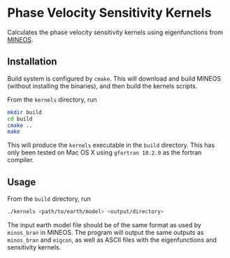 # Phase Velocity Sensitivity Kernels

Calculates the phase velocity sensitivity kernels using eigenfunctions from [MINEOS](https://github.com/geodynamics/mineos).

## Installation

Build system is configured by `cmake`.  This will download and build MINEOS (without installing the binaries), and then build the kernels scripts.

From the `kernels` directory, run

```bash
mkdir build
cd build
cmake ..
make
```

This will produce the `kernels` executable in the `build` directory.  This has only been tested on Mac OS X using `gfortran 10.2.0` as the fortran compiler.

## Usage

From the `build` directory, run

```bash
./kernels <path/to/earth/model> <output/directory>
```

The input earth model file should be of the same format as used by `minos_bran` in MINEOS.  The program will output the same outputs as `minos_bran` and `eigcon`, as well as ASCII files with the eigenfunctions and sensitivity kernels.